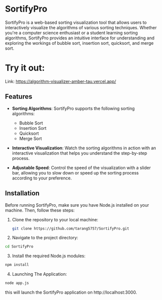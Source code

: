 # SortifyPro

SortifyPro is a web-based sorting visualization tool that allows users to interactively visualize the algorithms of various sorting techniques. Whether you're a computer science enthusiast or a student learning sorting algorithms, SortifyPro provides an intuitive interface for understanding and exploring the workings of bubble sort, insertion sort, quicksort, and merge sort.

# Try it out:
Link: https://algorithm-visualizer-amber-tau.vercel.app/

## Features

- **Sorting Algorithms**: SortifyPro supports the following sorting algorithms:
  - Bubble Sort
  - Insertion Sort
  - Quicksort
  - Merge Sort

- **Interactive Visualization**: Watch the sorting algorithms in action with an interactive visualization that helps you understand the step-by-step process.

- **Adjustable Speed**: Control the speed of the visualization with a slider bar, allowing you to slow down or speed up the sorting process according to your preference.

## Installation

Before running SortifyPro, make sure you have Node.js installed on your machine. Then, follow these steps:

1. Clone the repository to your local machine:

   ```bash
   git clone https://github.com/tarang5757/SortifyPro.git

2. Navigate to the project directory:
```bash
cd SortifyPro
```

3. Install the required Node.js modules:
```bash
npm install
```

4. Launching The Application:
```bash
node app.js
```
this will launch the SortifyPro application on http://localhost:3000.




